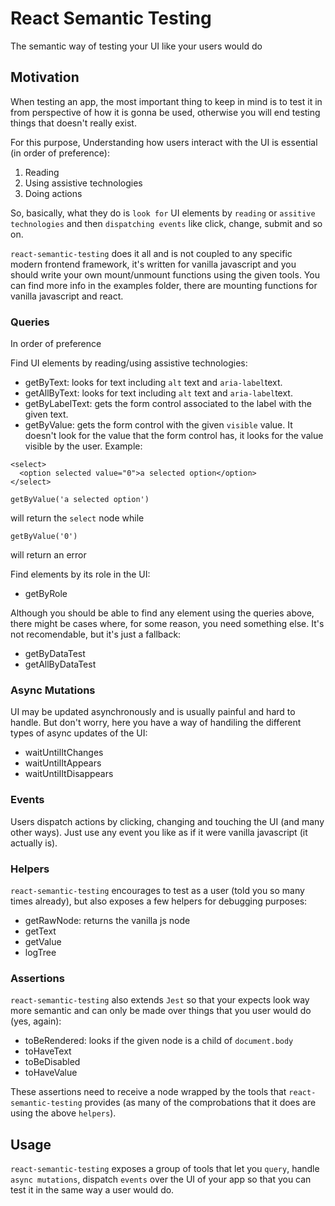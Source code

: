 # React Semantic Testing
The semantic way of testing your UI like your users would do

## Motivation
When testing an app, the most important thing to keep in mind is to test it in from perspective of how it is gonna be used, otherwise you will end testing things that doesn't really exist.

For this purpose, Understanding how users interact with the UI is essential (in order of preference):
1. Reading
2. Using assistive technologies
3. Doing actions

So, basically, what they do is `look for` UI elements by `reading` or `assitive technologies` and then `dispatching events` like click, change, submit and so on.

`react-semantic-testing` does it all and is not coupled to any specific modern frontend framework, it's written for vanilla javascript and you should write your own mount/unmount functions using the given tools. You can find more info in the examples folder, there are mounting functions for vanilla javascript and react.

### Queries
In order of preference

Find UI elements by reading/using assistive technologies:
- getByText: looks for text including `alt` text and `aria-label`text.
- getAllByText: looks for text including `alt` text and `aria-label`text.
- getByLabelText: gets the form control associated to the label with the given text.
- getByValue: gets the form control with the given `visible` value. It doesn't look for the value that the form control has, it looks for the value visible by the user. Example:
```
<select>
  <option selected value="0">a selected option</option>
</select>
```
```
getByValue('a selected option')
```
will return the `select` node while
```
getByValue('0')
```
will return an error

Find elements by its role in the UI:
- getByRole

Although you should be able to find any element using the queries above, there might be cases where, for some reason, you need something else. It's not recomendable, but it's just a fallback:
- getByDataTest
- getAllByDataTest

### Async Mutations
UI may be updated asynchronously and is usually painful and hard to handle. But don't worry, here you have a way of handiling the different types of async updates of the UI:
- waitUntilItChanges
- waitUntilItAppears
- waitUntilItDisappears

### Events
Users dispatch actions by clicking, changing and touching the UI (and many other ways). Just use any event you like as if it were vanilla javascript (it actually is).

### Helpers
`react-semantic-testing` encourages to test as a user (told you so many times already), but also exposes a few helpers for debugging purposes:
- getRawNode: returns the vanilla js node
- getText
- getValue
- logTree

### Assertions
`react-semantic-testing` also extends `Jest` so that your expects look way more semantic and can only be made over things that you user would do (yes, again):
- toBeRendered: looks if the given node is a child of `document.body`
- toHaveText
- toBeDisabled
- toHaveValue

These assertions need to receive a node wrapped by the tools that `react-semantic-testing` provides (as many of the comprobations that it does are using the above `helpers`).

## Usage
`react-semantic-testing` exposes a group of tools that let you `query`, handle `async mutations`, dispatch `events` over the UI of your app so that you can test it in the same way a user would do.



